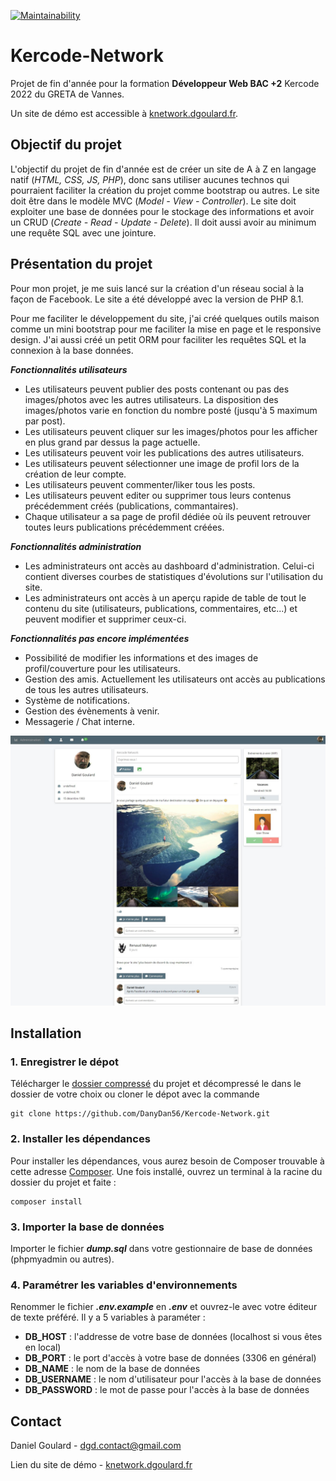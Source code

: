 [![Maintainability](https://api.codeclimate.com/v1/badges/0f806d33a98fd3f007de/maintainability)](https://codeclimate.com/github/DanyDan56/Kercode-Network/maintainability)

# Kercode-Network
Projet de fin d'année pour la formation **Développeur Web BAC +2** Kercode 2022 du GRETA de Vannes.

Un site de démo est accessible à [knetwork.dgoulard.fr](http://knetwork.dgoulard.fr).

## Objectif du projet
L'objectif du projet de fin d'année est de créer un site de A à Z en langage natif (*HTML, CSS, JS, PHP*), donc sans utiliser aucunes technos qui pourraient faciliter la création du projet comme bootstrap ou autres.
Le site doit être dans le modèle MVC (*Model - View - Controller*).
Le site doit exploiter une base de données pour le stockage des informations et avoir un CRUD (*Create - Read - Update - Delete*). Il doit aussi avoir au minimum une requête SQL avec une jointure.

## Présentation du projet
Pour mon projet, je me suis lancé sur la création d'un réseau social à la façon de Facebook. Le site a été développé avec la version de PHP 8.1.

Pour me faciliter le développement du site, j'ai créé quelques outils maison comme un mini bootstrap pour me faciliter la mise en page et le responsive design. J'ai aussi créé un petit ORM pour faciliter les requêtes SQL et la connexion à la base données.

***Fonctionnalités utilisateurs***
- Les utilisateurs peuvent publier des posts contenant ou pas des images/photos avec les autres utilisateurs. La disposition des images/photos varie en fonction du nombre posté (jusqu'à 5 maximum par post).
- Les utilisateurs peuvent cliquer sur les images/photos pour les afficher en plus grand par dessus la page actuelle.
- Les utilisateurs peuvent voir les publications des autres utilisateurs.
- Les utilisateurs peuvent sélectionner une image de profil lors de la création de leur compte.
- Les utilisateurs peuvent commenter/liker tous les posts.
- Les utilisateurs peuvent editer ou supprimer tous leurs contenus précédemment créés (publications, commantaires).
- Chaque utilisateur a sa page de profil dédiée où ils peuvent retrouver toutes leurs publications précédemment créées.

***Fonctionnalités administration***
- Les administrateurs ont accès au dashboard d'administration. Celui-ci contient diverses courbes de statistiques d'évolutions sur l'utilisation du site.
- Les administrateurs ont accès à un aperçu rapide de table de tout le contenu du site (utilisateurs, publications, commentaires, etc...) et peuvent modifier et supprimer ceux-ci.

***Fonctionnalités pas encore implémentées***
- Possibilité de modifier les informations et des images de profil/couverture pour les utilisateurs.
- Gestion des amis. Actuellement les utilisateurs ont accès au publications de tous les autres utilisateurs.
- Système de notifications.
- Gestion des évènements à venir.
- Messagerie / Chat interne.

![image de démo](/app/public/images/demo.jpg)

## Installation

### 1. Enregistrer le dépot
Télécharger le [dossier compressé](https://github.com/DanyDan56/Kercode-Network/archive/refs/heads/main.zip) du projet et décompressé le dans le dossier de votre choix ou cloner le dépot avec la commande
```
git clone https://github.com/DanyDan56/Kercode-Network.git
```

### 2. Installer les dépendances
Pour installer les dépendances, vous aurez besoin de Composer trouvable à cette adresse [Composer](https://getcomposer.org/download/). Une fois installé, ouvrez un terminal à la racine du dossier du projet et faite :
```
composer install
```

### 3. Importer la base de données
Importer le fichier ***dump.sql*** dans votre gestionnaire de base de données (phpmyadmin ou autres).

### 4. Paramétrer les variables d'environnements
Renommer le fichier ***.env.example*** en ***.env*** et ouvrez-le avec votre éditeur de texte préféré. Il y a 5 variables à paraméter :
  - **DB_HOST** : l'addresse de votre base de données (localhost si vous êtes en local)
  - **DB_PORT** : le port d'accès à votre base de données (3306 en général)
  - **DB_NAME** : le nom de la base de données
  - **DB_USERNAME** : le nom d'utilisateur pour l'accès à la base de données
  - **DB_PASSWORD** : le mot de passe pour l'accès à la base de données

## Contact
Daniel Goulard - [dgd.contact@gmail.com](mailto:dgd.contact@gmail.com)

Lien du site de démo - [knetwork.dgoulard.fr](http://knetwork.dgoulard.fr)

